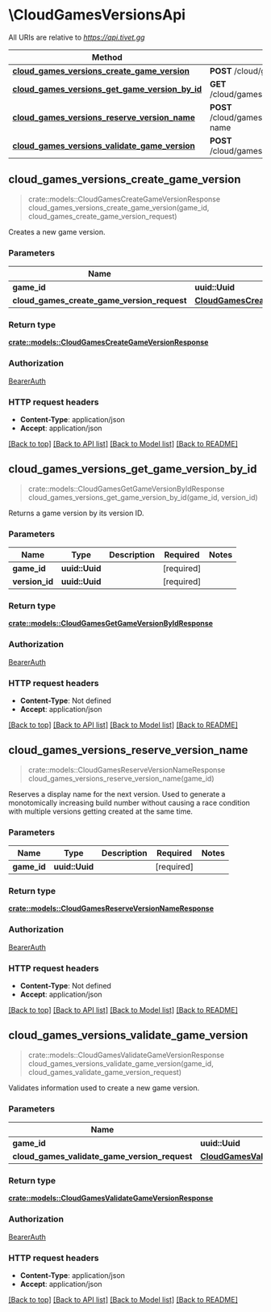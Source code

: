 # \CloudGamesVersionsApi

All URIs are relative to *https://api.tivet.gg*

Method | HTTP request | Description
------------- | ------------- | -------------
[**cloud_games_versions_create_game_version**](CloudGamesVersionsApi.md#cloud_games_versions_create_game_version) | **POST** /cloud/games/{game_id}/versions | 
[**cloud_games_versions_get_game_version_by_id**](CloudGamesVersionsApi.md#cloud_games_versions_get_game_version_by_id) | **GET** /cloud/games/{game_id}/versions/{version_id} | 
[**cloud_games_versions_reserve_version_name**](CloudGamesVersionsApi.md#cloud_games_versions_reserve_version_name) | **POST** /cloud/games/{game_id}/versions/reserve-name | 
[**cloud_games_versions_validate_game_version**](CloudGamesVersionsApi.md#cloud_games_versions_validate_game_version) | **POST** /cloud/games/{game_id}/versions/validate | 



## cloud_games_versions_create_game_version

> crate::models::CloudGamesCreateGameVersionResponse cloud_games_versions_create_game_version(game_id, cloud_games_create_game_version_request)


Creates a new game version.

### Parameters


Name | Type | Description  | Required | Notes
------------- | ------------- | ------------- | ------------- | -------------
**game_id** | **uuid::Uuid** |  | [required] |
**cloud_games_create_game_version_request** | [**CloudGamesCreateGameVersionRequest**](CloudGamesCreateGameVersionRequest.md) |  | [required] |

### Return type

[**crate::models::CloudGamesCreateGameVersionResponse**](CloudGamesCreateGameVersionResponse.md)

### Authorization

[BearerAuth](../README.md#BearerAuth)

### HTTP request headers

- **Content-Type**: application/json
- **Accept**: application/json

[[Back to top]](#) [[Back to API list]](../README.md#documentation-for-api-endpoints) [[Back to Model list]](../README.md#documentation-for-models) [[Back to README]](../README.md)


## cloud_games_versions_get_game_version_by_id

> crate::models::CloudGamesGetGameVersionByIdResponse cloud_games_versions_get_game_version_by_id(game_id, version_id)


Returns a game version by its version ID.

### Parameters


Name | Type | Description  | Required | Notes
------------- | ------------- | ------------- | ------------- | -------------
**game_id** | **uuid::Uuid** |  | [required] |
**version_id** | **uuid::Uuid** |  | [required] |

### Return type

[**crate::models::CloudGamesGetGameVersionByIdResponse**](CloudGamesGetGameVersionByIdResponse.md)

### Authorization

[BearerAuth](../README.md#BearerAuth)

### HTTP request headers

- **Content-Type**: Not defined
- **Accept**: application/json

[[Back to top]](#) [[Back to API list]](../README.md#documentation-for-api-endpoints) [[Back to Model list]](../README.md#documentation-for-models) [[Back to README]](../README.md)


## cloud_games_versions_reserve_version_name

> crate::models::CloudGamesReserveVersionNameResponse cloud_games_versions_reserve_version_name(game_id)


Reserves a display name for the next version. Used to generate a monotomically increasing build number without causing a race condition with multiple versions getting created at the same time.

### Parameters


Name | Type | Description  | Required | Notes
------------- | ------------- | ------------- | ------------- | -------------
**game_id** | **uuid::Uuid** |  | [required] |

### Return type

[**crate::models::CloudGamesReserveVersionNameResponse**](CloudGamesReserveVersionNameResponse.md)

### Authorization

[BearerAuth](../README.md#BearerAuth)

### HTTP request headers

- **Content-Type**: Not defined
- **Accept**: application/json

[[Back to top]](#) [[Back to API list]](../README.md#documentation-for-api-endpoints) [[Back to Model list]](../README.md#documentation-for-models) [[Back to README]](../README.md)


## cloud_games_versions_validate_game_version

> crate::models::CloudGamesValidateGameVersionResponse cloud_games_versions_validate_game_version(game_id, cloud_games_validate_game_version_request)


Validates information used to create a new game version.

### Parameters


Name | Type | Description  | Required | Notes
------------- | ------------- | ------------- | ------------- | -------------
**game_id** | **uuid::Uuid** |  | [required] |
**cloud_games_validate_game_version_request** | [**CloudGamesValidateGameVersionRequest**](CloudGamesValidateGameVersionRequest.md) |  | [required] |

### Return type

[**crate::models::CloudGamesValidateGameVersionResponse**](CloudGamesValidateGameVersionResponse.md)

### Authorization

[BearerAuth](../README.md#BearerAuth)

### HTTP request headers

- **Content-Type**: application/json
- **Accept**: application/json

[[Back to top]](#) [[Back to API list]](../README.md#documentation-for-api-endpoints) [[Back to Model list]](../README.md#documentation-for-models) [[Back to README]](../README.md)

